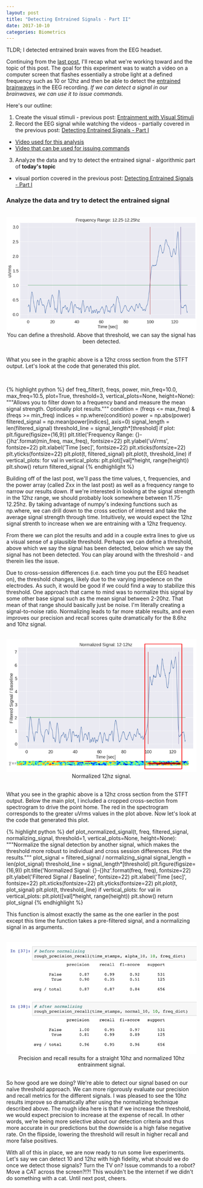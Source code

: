 ```yaml
---
layout: post
title: "Detecting Entrained Signals - Part II"
date: 2017-10-10
categories: Biometrics
---
```

TLDR; I detected entrained brain waves from the EEG headset.

Continuing from the <a href="{% post_url 2017-10-10-detecting-entrainment-part-1 %}" target="_blank">last post</a>, I'll recap what we're working toward and the topic of this post. The goal for this experiment was to watch a video on a computer screen that flashes essentially a strobe light at a defined frequency such as 10 or 12hz and then be able to detect the <a href="https://en.wikipedia.org/wiki/Brainwave_entrainment" target="_blank">entrained brainwaves</a> in the EEG recording. *If we can detect a signal in our brainwaves, we can use it to issue commands.* 

Here's our outline:
1. Create the visual stimuli - previous post: <a href="{% post_url 2017-10-09-entrainment %}" target="_blank">Entrainment with Visual Stimuli</a>
2. Record the EEG signal while watching the videos - partially covered in the previous post: <a href="{% post_url 2017-10-10-detecting-entrainment-part-1 %}" target="_blank">Detecting Entrained Signals - Part I</a>
* <a href="https://www.youtube.com/watch?v=ovRe8bMWF0E" target="_blank">Video used for this analysis</a>
* <a href="https://www.youtube.com/watch?v=WvZ8jKeM8RU" target="_blank">Video that can be used for issuing commands</a>
3. Analyze the data and try to detect the entrained signal - algorithmic part of **today's topic**
* visual portion covered in the previous post: <a href="{% post_url 2017-10-10-detecting-entrainment-part-1 %}" target="_blank">Detecting Entrained Signals - Part I</a>

### Analyze the data and try to detect the entrained signal

<br>
<div style="text-align:center;"><img src="/assets/entrainment/12hzunnormalized.png"></div>
<div style="text-align:center;">You can define a threshold. Above that threshold, we can say the signal has been detected.</div>
<br>

What you see in the graphic above is a 12hz cross section from the STFT output. Let's look at the code that generated this plot.

<br>

{% highlight python %}
def freq_filter(t, freqs, power, min_freq=10.0, max_freq=10.5, plot=True, threshold=3, vertical_plots=None, height=None):
    """Allows you to filter down to a frequency band and measure the mean signal strength. 
    Optionally plot results."""
    condition = (freqs <= max_freq) & (freqs >= min_freq)
    indices = np.where(condition)
    power = np.abs(power)
    filtered_signal = np.mean(power[indices], axis=0)
    signal_length = len(filtered_signal)
    threshold_line = signal_length*[threshold]
    if plot:
        plt.figure(figsize=(16,9))
        plt.title('Frequency Range: {}-{}hz'.format(min_freq, max_freq), fontsize=22)
        plt.ylabel('uVrms', fontsize=22)
        plt.xlabel('Time [sec]', fontsize=22)
        plt.xticks(fontsize=22)
        plt.yticks(fontsize=22)
        plt.plot(t, filtered_signal)
        plt.plot(t, threshold_line)
        if vertical_plots:
            for val in vertical_plots:
                plt.plot([val]*height, range(height))
        plt.show()
    return filtered_signal
{% endhighlight %}

Building off of the last post, we'll pass the time values, t, frequencies, and the power array (called Zxx in the last post) as well as a frequency range to narrow our results down. If we're interested in looking at the signal strength in the 12hz range, we should probably look somewhere between 11.75-12.25hz. By taking advantage of numpy's indexing functions such as np.where, we can drill down to the cross section of interest and take the average signal strength through time. Intuitively, we would expect the 12hz signal strenth to increase when we are entraining with a 12hz frequency.

From there we can plot the results and add in a couple extra lines to give us a visual sense of a plausible threshold. Perhaps we can define a threshold, above which we say the signal has been detected, below which we say the signal has not been detected. You can play around with the threshold - and therein lies the issue.

Due to cross-session differences (i.e. each time you put the EEG headset on), the threshold changes, likely due to the varying impedence on the electrodes. As such, it would be good if we could find a way to stabilize this threshold. One approach that came to mind was to normalize this signal by some other base signal such as the mean signal between 2-20hz. That mean of that range should basically just be noise. I'm literally creating a signal-to-noise ratio. Normalizing leads to far more stable results, and even improves our precision and recall scores quite dramatically for the 8.6hz and 10hz signal.

<br>
<div style="text-align:center;"><img src="/assets/entrainment/12hznormalized.png"></div>
<div style="text-align:center;">Normalized 12hz signal.</div>
<br>

What you see in the graphic above is a 12hz cross section from the STFT output. Below the main plot, I included a cropped cross-section from spectrogram to drive the point home. The red in the spectrogram corresponds to the greater uVrms values in the plot above. Now let's look at the code that generated this plot.

{% highlight python %}
def plot_normalized_signal(t, freq, filtered_signal, normalizing_signal, threshold=1, vertical_plots=None, height=None):
    """Normalize the signal detection by another signal, which makes the
    threshold more robust to individual and cross session differences. Plot the results."""
    plot_signal = filtered_signal / normalizing_signal
    signal_length = len(plot_signal)
    threshold_line = signal_length*[threshold]
    plt.figure(figsize=(16,9))
    plt.title('Normalized Signal: {}-{}hz'.format(freq, freq), fontsize=22)
    plt.ylabel('Filtered Signal / Baseline', fontsize=22)
    plt.xlabel('Time [sec]', fontsize=22)
    plt.xticks(fontsize=22)
    plt.yticks(fontsize=22)
    plt.plot(t, plot_signal)
    plt.plot(t, threshold_line)
    if vertical_plots:
        for val in vertical_plots:
            plt.plot([val]*height, range(height))
    plt.show()
    return plot_signal
{% endhighlight %}

This function is almost exactly the same as the one earlier in the post except this time the function takes a pre-filtered signal, and a normalizing signal in as arguments. 

<br>
<div style="text-align:center;"><img src="/assets/entrainment/10hzprecision_recall.png"></div>
<div style="text-align:center;">Precision and recall results for a straight 10hz and normalized 10hz entrainment signal.</div>
<br>

So how good are we doing? We're able to detect our signal based on our naïve threshold approach. We can more rigorously evaluate our precision and recall metrics for the different signals. I was pleased to see the 10hz results improve so dramatically after using the normalizing technique described above. The rough idea here is that if we increase the threshold, we would expect precision to increase at the expense of recall. In other words, we’re being more selective about our detection criteria and thus more accurate in our predictions but the downside is a high false negative rate. On the flipside, lowering the threshold will result in higher recall and more false positives.

With all of this in place, we are now ready to run some live experiments. Let's say we can detect 10 and 12hz with high fidelity, what should we do once we detect those signals? Turn the TV on? Issue commands to a robot? Move a CAT across the screen?!?! This wouldn't be the internet if we didn't do something with a cat. Until next post, cheers.